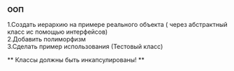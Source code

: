 <h3>ООП</h3>


1.Создать иерархию на примере реального объекта ( через абстрактный класс ис помощью интерфейсов) <br/>
2.Добавить полиморфизм <br/>
3.Сделать пример использования (Тестовый класс) <br/>

** Классы должны быть инкапсулированы! **
